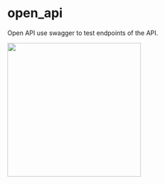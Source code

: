 # open_api
Open API use swagger to test endpoints of the API. 

<img src="https://github.com/Tumelo-Mokhwathi/open_api/blob/main/open_api/Images/swagger.png" width="300" />
